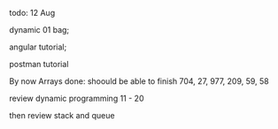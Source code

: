todo: 12 Aug

dynamic 01 bag; 

angular tutorial; 

postman tutorial

By now Arrays done: shoould be able to finish 704, 27, 977, 209, 59, 58

review dynamic programming 11 - 20 

then review stack and queue

